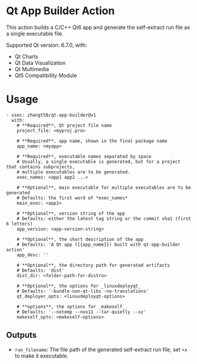 # Qt App Builder Action

This action builds a C/C++ Qt6 app and generate the self-extract run file as a single executable file.

Supported Qt version: 6.7.0, with:

- Qt Charts
- Qt Data Visualization
- Qt Multimedia
- Qt5 Compatibility Module

# Usage

```shell
- uses: zhangt58/qt-app-builder@v1
  with:
    # **Required**, Qt project file name
    project_file: <myproj.pro>

    # **Required**, app name, shown in the final package name
    app_name: <myapp>

    # **Required**, executable names separated by space
    # Usually, a single executable is generated, but for a project that contains subprojects,
    # multiple executables are to be generated.
    exec_names: <app1 app2 ...>

    # **Optional**, main executable for multiple executables are to be generated
    # Defaults: the first word of *exec_names*
    main_exec: <app1>

    # **Optional**, version string of the app
    # Defaults: either the latest tag string or the commit sha1 (first 6 letters)
    app_version: <app-version-string>

    # **Optional**, the short description of the app
    # Defaults: 'A Qt app ({{app_name}}) built with qt-app-builder action'
    app_desc: ''

    # **Optional**, the directory path for generated artifacts
    # Defaults: 'dist'
    dist_dir: <folder-path-for-distro>

    # **Optional**, the options for _linuxdeployqt_
    # Defaults: '-bundle-non-qt-libs -no-translations'
    qt_deployer_opts: <linuxdeployqt-options>

    # **options**, the options for _makeself_
    # Defaults: '--notemp --nox11 --tar-quietly --xz'
    makeself_opts: <makeself-options>
```

## Outputs

- `run_filename`: The file path of the generated self-extract run file, set `+x` to make it executable.
